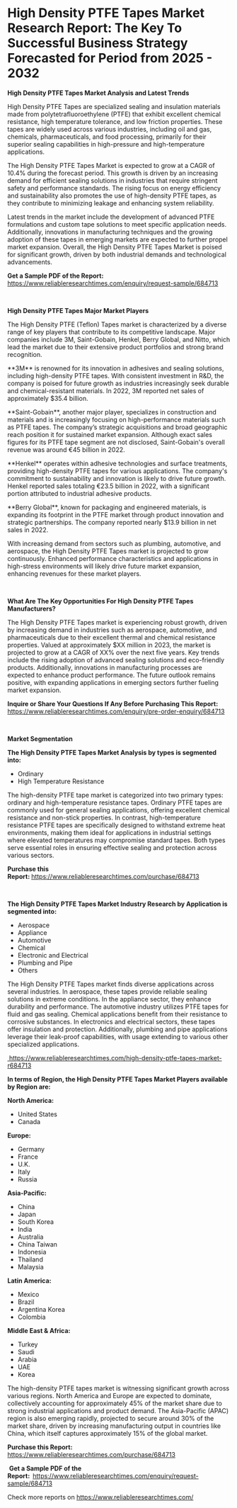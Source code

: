 <p><h1>High Density PTFE Tapes Market Research Report: The Key To Successful Business Strategy Forecasted for Period from 2025 - 2032</h1></p><p><strong>High Density PTFE Tapes Market Analysis and Latest Trends</strong></p>
<p><p>High Density PTFE Tapes are specialized sealing and insulation materials made from polytetrafluoroethylene (PTFE) that exhibit excellent chemical resistance, high temperature tolerance, and low friction properties. These tapes are widely used across various industries, including oil and gas, chemicals, pharmaceuticals, and food processing, primarily for their superior sealing capabilities in high-pressure and high-temperature applications.</p><p>The High Density PTFE Tapes Market is expected to grow at a CAGR of 10.4% during the forecast period. This growth is driven by an increasing demand for efficient sealing solutions in industries that require stringent safety and performance standards. The rising focus on energy efficiency and sustainability also promotes the use of high-density PTFE tapes, as they contribute to minimizing leakage and enhancing system reliability.</p><p>Latest trends in the market include the development of advanced PTFE formulations and custom tape solutions to meet specific application needs. Additionally, innovations in manufacturing techniques and the growing adoption of these tapes in emerging markets are expected to further propel market expansion. Overall, the High Density PTFE Tapes Market is poised for significant growth, driven by both industrial demands and technological advancements.</p></p>
<p><strong>Get a Sample PDF of the Report:&nbsp;</strong> <a href="https://www.reliableresearchtimes.com/enquiry/request-sample/684713?utm_campaign=3059&utm_medium=2&utm_source=Github&utm_content=ia&utm_term=29032025&utm_id=high-density-ptfe-tapes">https://www.reliableresearchtimes.com/enquiry/request-sample/684713</a></p>
<p>&nbsp;</p>
<p><strong>High Density PTFE Tapes Major Market Players</strong></p>
<p><p>The High Density PTFE (Teflon) Tapes market is characterized by a diverse range of key players that contribute to its competitive landscape. Major companies include 3M, Saint-Gobain, Henkel, Berry Global, and Nitto, which lead the market due to their extensive product portfolios and strong brand recognition.</p><p>**3M** is renowned for its innovation in adhesives and sealing solutions, including high-density PTFE tapes. With consistent investment in R&D, the company is poised for future growth as industries increasingly seek durable and chemical-resistant materials. In 2022, 3M reported net sales of approximately $35.4 billion.</p><p>**Saint-Gobain**, another major player, specializes in construction and materials and is increasingly focusing on high-performance materials such as PTFE tapes. The company’s strategic acquisitions and broad geographic reach position it for sustained market expansion. Although exact sales figures for its PTFE tape segment are not disclosed, Saint-Gobain's overall revenue was around €45 billion in 2022.</p><p>**Henkel** operates within adhesive technologies and surface treatments, providing high-density PTFE tapes for various applications. The company's commitment to sustainability and innovation is likely to drive future growth. Henkel reported sales totaling €23.5 billion in 2022, with a significant portion attributed to industrial adhesive products.</p><p>**Berry Global**, known for packaging and engineered materials, is expanding its footprint in the PTFE market through product innovation and strategic partnerships. The company reported nearly $13.9 billion in net sales in 2022.</p><p>With increasing demand from sectors such as plumbing, automotive, and aerospace, the High Density PTFE Tapes market is projected to grow continuously. Enhanced performance characteristics and applications in high-stress environments will likely drive future market expansion, enhancing revenues for these market players.</p></p>
<p>&nbsp;</p>
<p><strong>What Are The Key Opportunities For High Density PTFE Tapes Manufacturers?</strong></p>
<p><p>The High Density PTFE Tapes market is experiencing robust growth, driven by increasing demand in industries such as aerospace, automotive, and pharmaceuticals due to their excellent thermal and chemical resistance properties. Valued at approximately $XX million in 2023, the market is projected to grow at a CAGR of XX% over the next five years. Key trends include the rising adoption of advanced sealing solutions and eco-friendly products. Additionally, innovations in manufacturing processes are expected to enhance product performance. The future outlook remains positive, with expanding applications in emerging sectors further fueling market expansion.</p></p>
<p><strong>Inquire or Share Your Questions If Any Before Purchasing This Report:</strong> <a href="https://www.reliableresearchtimes.com/enquiry/pre-order-enquiry/684713?utm_campaign=3059&utm_medium=2&utm_source=Github&utm_content=ia&utm_term=29032025&utm_id=high-density-ptfe-tapes">https://www.reliableresearchtimes.com/enquiry/pre-order-enquiry/684713</a></p>
<p>&nbsp;</p>
<p><strong>Market Segmentation</strong></p>
<p><strong>The High Density PTFE Tapes Market Analysis by types is segmented into:</strong></p>
<p><ul><li>Ordinary</li><li>High Temperature Resistance</li></ul></p>
<p><p>The high-density PTFE tape market is categorized into two primary types: ordinary and high-temperature resistance tapes. Ordinary PTFE tapes are commonly used for general sealing applications, offering excellent chemical resistance and non-stick properties. In contrast, high-temperature resistance PTFE tapes are specifically designed to withstand extreme heat environments, making them ideal for applications in industrial settings where elevated temperatures may compromise standard tapes. Both types serve essential roles in ensuring effective sealing and protection across various sectors.</p></p>
<p><strong>Purchase this Report:&nbsp;</strong><a href="https://www.reliableresearchtimes.com/purchase/684713?utm_campaign=3059&utm_medium=2&utm_source=Github&utm_content=ia&utm_term=29032025&utm_id=high-density-ptfe-tapes">https://www.reliableresearchtimes.com/purchase/684713</a></p>
<p>&nbsp;</p>
<p><strong>The High Density PTFE Tapes Market Industry Research by Application is segmented into:</strong></p>
<p><ul><li>Aerospace</li><li>Appliance</li><li>Automotive</li><li>Chemical</li><li>Electronic and Electrical</li><li>Plumbing and Pipe</li><li>Others</li></ul></p>
<p><p>The High Density PTFE Tapes market finds diverse applications across several industries. In aerospace, these tapes provide reliable sealing solutions in extreme conditions. In the appliance sector, they enhance durability and performance. The automotive industry utilizes PTFE tapes for fluid and gas sealing. Chemical applications benefit from their resistance to corrosive substances. In electronics and electrical sectors, these tapes offer insulation and protection. Additionally, plumbing and pipe applications leverage their leak-proof capabilities, with usage extending to various other specialized applications.</p></p>
<p><a href="https://www.reliableresearchtimes.com/high-density-ptfe-tapes-market-r684713?utm_campaign=3059&utm_medium=2&utm_source=Github&utm_content=ia&utm_term=29032025&utm_id=high-density-ptfe-tapes">&nbsp;https://www.reliableresearchtimes.com/high-density-ptfe-tapes-market-r684713</a></p>
<p><strong>In terms of Region, the High Density PTFE Tapes Market Players available by Region are:</strong></p>
<p>
    <p> <strong> North America: </strong>
        <ul>
            <li>United States</li>
            <li>Canada</li>
        </ul>
        </p> 
    <p> <strong> Europe: </strong>
        <ul>
            <li>Germany</li>
            <li>France</li>
            <li>U.K.</li>
            <li>Italy</li>
            <li>Russia</li>
        </ul>
        </p> 
    <p> <strong> Asia-Pacific: </strong>
        <ul>
            <li>China</li>
            <li>Japan</li>
            <li>South Korea</li>
            <li>India</li>
            <li>Australia</li>
            <li>China Taiwan</li>
            <li>Indonesia</li>
            <li>Thailand</li>
            <li>Malaysia</li>
        </ul>
        </p> 
    <p> <strong> Latin America: </strong>
        <ul>
            <li>Mexico</li>
            <li>Brazil</li>
            <li>Argentina Korea</li>
            <li>Colombia</li>
        </ul>
        </p> 
    <p> <strong> Middle East & Africa: </strong>
        <ul>
            <li>Turkey</li>
            <li>Saudi</li>
            <li>Arabia</li>
            <li>UAE</li>
            <li>Korea</li>
        </ul>
    </p>
    </p>
<p><p>The high-density PTFE tapes market is witnessing significant growth across various regions. North America and Europe are expected to dominate, collectively accounting for approximately 45% of the market share due to strong industrial applications and product demand. The Asia-Pacific (APAC) region is also emerging rapidly, projected to secure around 30% of the market share, driven by increasing manufacturing output in countries like China, which itself captures approximately 15% of the global market.</p></p>
<p><strong>Purchase this Report: </strong><a href="https://www.reliableresearchtimes.com/purchase/684713?utm_campaign=3059&utm_medium=2&utm_source=Github&utm_content=ia&utm_term=29032025&utm_id=high-density-ptfe-tapes">https://www.reliableresearchtimes.com/purchase/684713</a></p>
<p>&nbsp;<strong>Get a Sample PDF of the Report:&nbsp;&nbsp;</strong><a href="https://www.reliableresearchtimes.com/enquiry/request-sample/684713?utm_campaign=3059&utm_medium=2&utm_source=Github&utm_content=ia&utm_term=29032025&utm_id=high-density-ptfe-tapes">https://www.reliableresearchtimes.com/enquiry/request-sample/684713</a></p>
<p><strong></strong></p>
<p>Check more reports on <a href="https://www.reliableresearchtimes.com/?utm_campaign=3059&utm_medium=2&utm_source=Github&utm_content=ia&utm_term=29032025&utm_id=high-density-ptfe-tapes">https://www.reliableresearchtimes.com/</a></p>